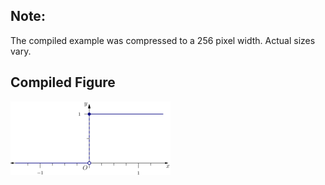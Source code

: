 Note:
-----

The compiled example was compressed to a 256
pixel width. Actual sizes vary.

Compiled Figure
---------------
![Example](Heaviside.png)
